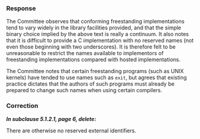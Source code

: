 ### Response

The Committee observes that conforming freestanding implementations tend to vary
widely in the library facilities provided, and that the simple binary choice
implied by the above text is really a continuum. It also notes that it is
difficult to provide a C implementation with no reserved names (not even those
beginning with two underscores). It is therefore felt to be unreasonable to
restrict the names available to implementors of freestanding implementations
compared with hosted implementations.

The Committee notes that certain freestanding programs (such as UNIX kernels)
have tended to use names such as `exit`, but agrees that existing practice
dictates that the authors of such programs must already be prepared to change
such names when using certain compilers.

### Correction

***In subclause 5.1.2.1, page 6, delete:***

There are otherwise no reserved external identifiers.
